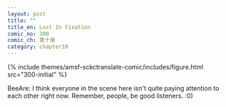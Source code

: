 ```yaml
---
layout: post
title: ""
title_en: Lost In Fixation
comic_no: 300
comic_ch: 第十章
category: chapter10
---
```

{% include themes/amsf-sckctranslate-comic/includes/figure.html src="300-initial" %}

BeeAre: I think everyone in the scene here isn't quite paying attention to each other right now. Remember, people, be good listeners. :0)
